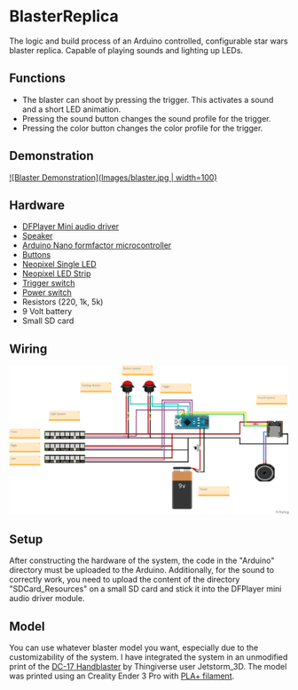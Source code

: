 # BlasterReplica
The logic and build process of an Arduino controlled, configurable star wars blaster replica. Capable of playing sounds and lighting up LEDs.

## Functions
- The blaster can shoot by pressing the trigger. This activates a sound and a short LED animation.
- Pressing the sound button changes the sound profile for the trigger.
- Pressing the color button changes the color profile for the trigger.

## Demonstration
[![Blaster Demonstration](Images/blaster.jpg | width=100)](https://youtube.com/shorts/_K-AFX4hNyE?feature=share)

## Hardware
- [DFPlayer Mini audio driver](https://www.amazon.de/dp/B07Z5D7T63?psc=1&smid=A1X7QLRQH87QA3&ref_=chk_typ_imgToDp)
- [Speaker](https://www.amazon.de/Adafruit-4227-Mini-Lautsprecher-oval-kurz/dp/B07T18Z54G/ref=sr_1_5?__mk_de_DE=%C3%85M%C3%85%C5%BD%C3%95%C3%91&crid=330Y48E59WO7Y&keywords=adafruit+speaker&qid=1699916707&s=ce-de&sprefix=adafruit+speake%2Celectronics%2C108&sr=1-5)
- [Arduino Nano formfactor microcontroller](https://www.amazon.de/gp/product/B078SBBST6/ref=ppx_yo_dt_b_asin_title_o00_s04?ie=UTF8&psc=1)
- [Buttons](https://www.amazon.de/gp/product/B0811QKG1R/ref=ppx_yo_dt_b_asin_title_o01_s04?ie=UTF8&psc=1)
- [Neopixel Single LED](https://www.amazon.de/BTF-LIGHTING-RGB-Legierung-LED-Chips-PCB-K%C3%BChlk%C3%B6rper-Eingebauter/dp/B088K6C7TJ/ref=sr_1_7?__mk_de_DE=%C3%85M%C3%85%C5%BD%C3%95%C3%91&crid=S968MAIDA78Z&keywords=neopixel+led&qid=1696264705&sprefix=neopixel+le%2Caps%2C151&sr=8-7)
- [Neopixel LED Strip](https://www.amazon.de/LED-Streifen-flexibel-Traumfarbstreifen-Wasserdichtes-DIY-Projekt/dp/B08P6XN49P/ref=sr_1_7?crid=31JOL1EBE7NYI&keywords=neopixel+led+strip&qid=1696264865&sprefix=neopixel+%2Caps%2C159&sr=8-7)
- [Trigger switch](https://www.amazon.de/gp/product/B08H52SDG2/ref=ppx_yo_dt_b_asin_image_o00_s02?ie=UTF8&psc=1)
- [Power switch](https://www.amazon.de/gp/product/B0BTM3WQXN/ref=ppx_yo_dt_b_asin_title_o00_s00?ie=UTF8&psc=1)
- Resistors (220, 1k, 5k)
- 9 Volt battery
- Small SD card

## Wiring
![Wiring of the system](Images/wiring.png)

## Setup
After constructing the hardware of the system, the code in the "Arduino" directory must be uploaded to the Arduino. Additionally, for the sound to correctly work, you need to upload the content of the directory "SDCard_Resources" on a small SD card and stick it into the DFPlayer mini audio driver module.

## Model
You can use whatever blaster model you want, especially due to the customizability of the system. I have integrated the system in an unmodified print of the [DC-17 Handblaster](https://www.thingiverse.com/thing:4509310) by Thingiverse user Jetstorm_3D. The model was printed using an Creality Ender 3 Pro with [PLA+ filament](https://www.amazon.de/gp/product/B07R6PL63K/ref=ppx_yo_dt_b_search_asin_title?ie=UTF8&th=1).